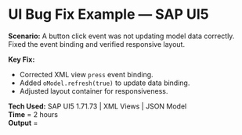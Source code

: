 # UI Bug Fix Example — SAP UI5

**Scenario:**
A button click event was not updating model data correctly.  
Fixed the event binding and verified responsive layout.

**Key Fix:**  
- Corrected XML view `press` event binding.  
- Added `oModel.refresh(true)` to update data binding.  
- Adjusted layout container for responsiveness.

**Tech Used:** SAP UI5 1.71.73 | XML Views | JSON Model  
**Time** = 2 hours  
**Output** = 

